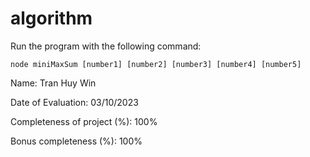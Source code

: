 # algorithm
Run the program with the following command:
```
node miniMaxSum [number1] [number2] [number3] [number4] [number5]
```

Name: Tran Huy Win

Date of Evaluation: 03/10/2023

Completeness of project (%): 100%

Bonus completeness (%): 100%
